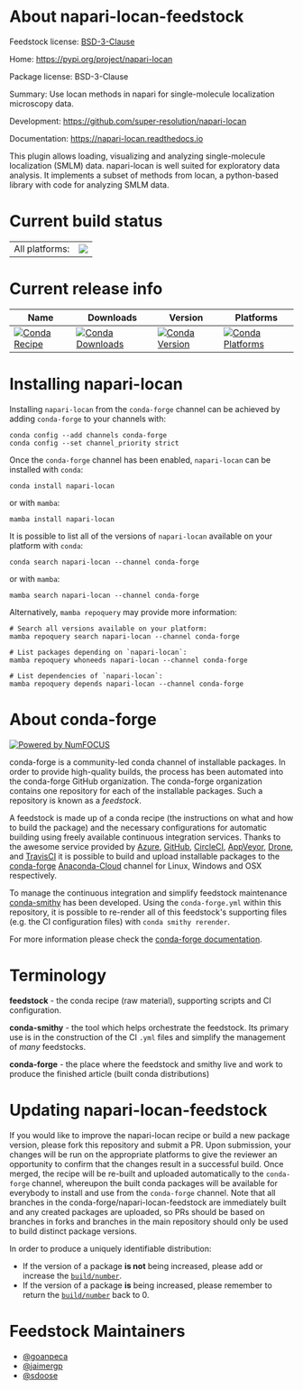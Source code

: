 About napari-locan-feedstock
============================

Feedstock license: [BSD-3-Clause](https://github.com/conda-forge/napari-locan-feedstock/blob/main/LICENSE.txt)

Home: https://pypi.org/project/napari-locan

Package license: BSD-3-Clause

Summary: Use locan methods in napari for single-molecule localization microscopy data.

Development: https://github.com/super-resolution/napari-locan

Documentation: https://napari-locan.readthedocs.io

This plugin allows loading, visualizing and analyzing single-molecule localization
(SMLM) data. napari-locan is well suited for exploratory data analysis. It
implements a subset of methods from locan, a python-based library with code for
analyzing SMLM data.


Current build status
====================


<table><tr><td>All platforms:</td>
    <td>
      <a href="https://dev.azure.com/conda-forge/feedstock-builds/_build/latest?definitionId=20738&branchName=main">
        <img src="https://dev.azure.com/conda-forge/feedstock-builds/_apis/build/status/napari-locan-feedstock?branchName=main">
      </a>
    </td>
  </tr>
</table>

Current release info
====================

| Name | Downloads | Version | Platforms |
| --- | --- | --- | --- |
| [![Conda Recipe](https://img.shields.io/badge/recipe-napari--locan-green.svg)](https://anaconda.org/conda-forge/napari-locan) | [![Conda Downloads](https://img.shields.io/conda/dn/conda-forge/napari-locan.svg)](https://anaconda.org/conda-forge/napari-locan) | [![Conda Version](https://img.shields.io/conda/vn/conda-forge/napari-locan.svg)](https://anaconda.org/conda-forge/napari-locan) | [![Conda Platforms](https://img.shields.io/conda/pn/conda-forge/napari-locan.svg)](https://anaconda.org/conda-forge/napari-locan) |

Installing napari-locan
=======================

Installing `napari-locan` from the `conda-forge` channel can be achieved by adding `conda-forge` to your channels with:

```
conda config --add channels conda-forge
conda config --set channel_priority strict
```

Once the `conda-forge` channel has been enabled, `napari-locan` can be installed with `conda`:

```
conda install napari-locan
```

or with `mamba`:

```
mamba install napari-locan
```

It is possible to list all of the versions of `napari-locan` available on your platform with `conda`:

```
conda search napari-locan --channel conda-forge
```

or with `mamba`:

```
mamba search napari-locan --channel conda-forge
```

Alternatively, `mamba repoquery` may provide more information:

```
# Search all versions available on your platform:
mamba repoquery search napari-locan --channel conda-forge

# List packages depending on `napari-locan`:
mamba repoquery whoneeds napari-locan --channel conda-forge

# List dependencies of `napari-locan`:
mamba repoquery depends napari-locan --channel conda-forge
```


About conda-forge
=================

[![Powered by
NumFOCUS](https://img.shields.io/badge/powered%20by-NumFOCUS-orange.svg?style=flat&colorA=E1523D&colorB=007D8A)](https://numfocus.org)

conda-forge is a community-led conda channel of installable packages.
In order to provide high-quality builds, the process has been automated into the
conda-forge GitHub organization. The conda-forge organization contains one repository
for each of the installable packages. Such a repository is known as a *feedstock*.

A feedstock is made up of a conda recipe (the instructions on what and how to build
the package) and the necessary configurations for automatic building using freely
available continuous integration services. Thanks to the awesome service provided by
[Azure](https://azure.microsoft.com/en-us/services/devops/), [GitHub](https://github.com/),
[CircleCI](https://circleci.com/), [AppVeyor](https://www.appveyor.com/),
[Drone](https://cloud.drone.io/welcome), and [TravisCI](https://travis-ci.com/)
it is possible to build and upload installable packages to the
[conda-forge](https://anaconda.org/conda-forge) [Anaconda-Cloud](https://anaconda.org/)
channel for Linux, Windows and OSX respectively.

To manage the continuous integration and simplify feedstock maintenance
[conda-smithy](https://github.com/conda-forge/conda-smithy) has been developed.
Using the ``conda-forge.yml`` within this repository, it is possible to re-render all of
this feedstock's supporting files (e.g. the CI configuration files) with ``conda smithy rerender``.

For more information please check the [conda-forge documentation](https://conda-forge.org/docs/).

Terminology
===========

**feedstock** - the conda recipe (raw material), supporting scripts and CI configuration.

**conda-smithy** - the tool which helps orchestrate the feedstock.
                   Its primary use is in the construction of the CI ``.yml`` files
                   and simplify the management of *many* feedstocks.

**conda-forge** - the place where the feedstock and smithy live and work to
                  produce the finished article (built conda distributions)


Updating napari-locan-feedstock
===============================

If you would like to improve the napari-locan recipe or build a new
package version, please fork this repository and submit a PR. Upon submission,
your changes will be run on the appropriate platforms to give the reviewer an
opportunity to confirm that the changes result in a successful build. Once
merged, the recipe will be re-built and uploaded automatically to the
`conda-forge` channel, whereupon the built conda packages will be available for
everybody to install and use from the `conda-forge` channel.
Note that all branches in the conda-forge/napari-locan-feedstock are
immediately built and any created packages are uploaded, so PRs should be based
on branches in forks and branches in the main repository should only be used to
build distinct package versions.

In order to produce a uniquely identifiable distribution:
 * If the version of a package **is not** being increased, please add or increase
   the [``build/number``](https://docs.conda.io/projects/conda-build/en/latest/resources/define-metadata.html#build-number-and-string).
 * If the version of a package **is** being increased, please remember to return
   the [``build/number``](https://docs.conda.io/projects/conda-build/en/latest/resources/define-metadata.html#build-number-and-string)
   back to 0.

Feedstock Maintainers
=====================

* [@goanpeca](https://github.com/goanpeca/)
* [@jaimergp](https://github.com/jaimergp/)
* [@sdoose](https://github.com/sdoose/)


